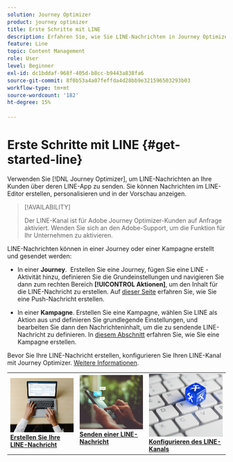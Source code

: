 ```yaml
---
solution: Journey Optimizer
product: journey optimizer
title: Erste Schritte mit LINE
description: Erfahren Sie, wie Sie LINE-Nachrichten in Journey Optimizer erstellen und senden
feature: Line
topic: Content Management
role: User
level: Beginner
exl-id: dc1bddaf-968f-405d-b8cc-b9443a838fa6
source-git-commit: 8f0b53a4a07feffda4d28bb9e321596503293b03
workflow-type: tm+mt
source-wordcount: '182'
ht-degree: 15%

---
```


# Erste Schritte mit LINE {#get-started-line}

Verwenden Sie [!DNL Journey Optimizer], um LINE-Nachrichten an Ihre Kunden über deren LINE-App zu senden. Sie können Nachrichten im LINE-Editor erstellen, personalisieren und in der Vorschau anzeigen.

>[!AVAILABILITY]
>
>Der LINE-Kanal ist für Adobe Journey Optimizer-Kunden auf Anfrage aktiviert. Wenden Sie sich an den Adobe-Support, um die Funktion für Ihr Unternehmen zu aktivieren.

LINE-Nachrichten können in einer Journey oder einer Kampagne erstellt und gesendet werden:

* In einer **Journey**.  Erstellen Sie eine Journey, fügen Sie eine LINE -Aktivität hinzu, definieren Sie die Grundeinstellungen und navigieren Sie dann zum rechten Bereich **[!UICONTROL Aktionen]**, um den Inhalt für die LINE-Nachricht zu erstellen. Auf [dieser Seite](../building-journeys/journey-gs.md) erfahren Sie, wie Sie eine Push-Nachricht erstellen.

* In einer **Kampagne**. Erstellen Sie eine Kampagne, wählen Sie LINE als Aktion aus und definieren Sie grundlegende Einstellungen, und bearbeiten Sie dann den Nachrichteninhalt, um die zu sendende LINE-Nachricht zu definieren. In [diesem Abschnitt](../campaigns/create-campaign.md#configure) erfahren Sie, wie Sie eine Kampagne erstellen.

Bevor Sie Ihre LINE-Nachricht erstellen, konfigurieren Sie Ihren LINE-Kanal mit Journey Optimizer. [Weitere Informationen](line-configuration.md).

<table style="table-layout:fixed"><tr style="border: 0;">
<td>
<a href="create-line.md">
<img alt="Lead" src="../assets/do-not-localize/sms-create.jpeg">
</a>
<div><a href="create-line.md"><strong>Erstellen Sie Ihre LINE-Nachricht</strong>
</div>
</td>
<td>
<a href="send-line.md">
<img alt="Gelegentlich" src="../assets/do-not-localize/sms-sending.jpg">
</a>
<div>
<a href="send-line.md"><strong>Senden einer LINE-Nachricht</strong></a>
</div>
<p></td>
<td>
<a href="line-configuration.md">
<img alt="Gelegentlich" src="../assets/do-not-localize/inapp-config.jpg">
<div>
<a href="line-configuration.md"><strong>Konfigurieren des LINE-Kanals</strong>
</a>
</div>
</td>
</tr></table>
